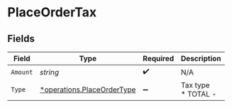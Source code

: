 # PlaceOrderTax


## Fields

| Field                                                                          | Type                                                                           | Required                                                                       | Description                                                                    |
| ------------------------------------------------------------------------------ | ------------------------------------------------------------------------------ | ------------------------------------------------------------------------------ | ------------------------------------------------------------------------------ |
| `Amount`                                                                       | *string*                                                                       | :heavy_check_mark:                                                             | N/A                                                                            |
| `Type`                                                                         | [*operations.PlaceOrderType](../../../pkg/models/operations/placeordertype.md) | :heavy_minus_sign:                                                             | Tax type<br/>* TOTAL -                                                         |